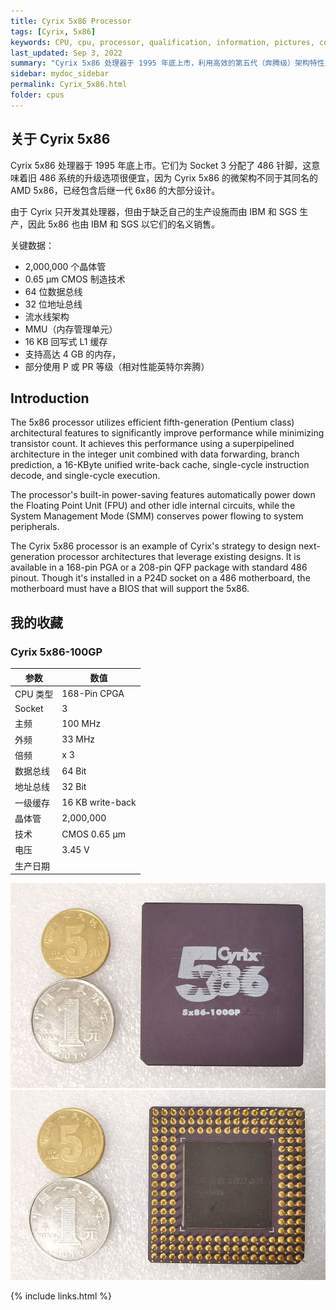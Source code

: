 ```yaml
---
title: Cyrix 5x86 Processor
tags: [Cyrix, 5x86]
keywords: CPU, cpu, processor, qualification, information, pictures, core, frequency, chip packaging, packaging, cpu info, x86, collection, amd, cyrix, harris, ibm, idt, iit, intel, motorola, nec, sgs, sgs-thomson, siemens, ST, signetics, mhs, ti, texas instruments, ulsi, umc, weitek, zilog, 808x, 8085, 8088, 8086, 80188, 80186, 80286, 286, 80386, 386, i386, Am386, 386sx, 386dx, 486, i486, 586, 486sx, 486dx, overdrive, 487, pentium, 586, 5x86, 386dlc, 386slc, 486dx2, mmx, ppro, pentium-pro, pro, athlon, duron, z80, dirk oppelt, dirk, oppelt, engineering, sample, samples
last_updated: Sep 3, 2022
summary: "Cyrix 5x86 处理器于 1995 年底上市，利用高效的第五代（奔腾级）架构特性显着提高性能，同时最大限度地减少晶体管数量。"
sidebar: mydoc_sidebar
permalink: Cyrix_5x86.html
folder: cpus
---
```


## 关于 Cyrix 5x86

Cyrix 5x86 处理器于 1995 年底上市。它们为 Socket 3 分配了 486 针脚，这意味着旧 486 系统的升级选项很便宜，因为 Cyrix 5x86 的微架构不同于其同名的 AMD 5x86，已经包含后继一代 6x86 的大部分设计。

由于 Cyrix 只开发其处理器，但由于缺乏自己的生产设施而由 IBM 和 SGS 生产，因此 5x86 也由 IBM 和 SGS 以它们的名义销售。

关键数据：
 - 2,000,000 个晶体管
 - 0.65 µm CMOS 制造技术
 - 64 位数据总线
 - 32 位地址总线
 - 流水线架构
 - MMU（内存管理单元）
 - 16 KB 回写式 L1 缓存
 - 支持高达 4 GB 的内存，
 - 部分使用 P 或 PR 等级（相对性能英特尔奔腾）

## Introduction

The 5x86 processor utilizes efficient fifth-generation (Pentium class) architectural features to significantly improve performance while minimizing transistor count. It achieves this performance using a superpipelined architecture in the integer unit combined with data forwarding, branch prediction, a 16-KByte unified write-back cache, single-cycle instruction decode, and single-cycle execution.
 
The processor's built-in power-saving features automatically power down the Floating Point Unit (FPU) and other idle internal circuits, while the System Management Mode (SMM) conserves power flowing to system peripherals.
 
The Cyrix 5x86 processor is an example of Cyrix's strategy to design next-generation processor architectures that leverage existing designs. It is available in a 168-pin PGA or a 208-pin QFP package with standard 486 pinout. Though it's installed in a P24D socket on a 486 motherboard, the motherboard must have a BIOS that will support the 5x86.

## 我的收藏

### Cyrix 5x86-100GP

| 参数 | 数值 |
| ------ | ------ |
| CPU 类型 | 168-Pin CPGA |
| Socket | 3 |
| 主频 | 100 MHz |
| 外频 | 33 MHz |
| 倍频 | x 3 |
| 数据总线 | 64 Bit |
| 地址总线 | 32 Bit |
| 一级缓存 | 16 KB write-back |
| 晶体管 | 2,000,000 |
| 技术 | CMOS 0.65 µm |
| 电压 | 3.45 V |
| 生产日期 |  |

![Cyrix 5x86-100GP 正面](/images/cpus/Cyrix/Cyrix_5x86-100GP_1.jpg)
![Cyrix 5x86-100GP 反面](/images/cpus/Cyrix/Cyrix_5x86-100GP_2.jpg)

{% include links.html %}
